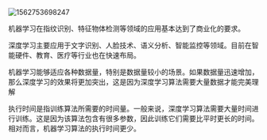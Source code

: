 

![1562753698247](G:\onedriver\OneDrive\MarkDown\image\1562753698247.png)

机器学习在指纹识别、特征物体检测等领域的应用基本达到了商业化的要求。

深度学习主要应用于文字识别、人脸技术、语义分析、智能监控等领域。目前在智能硬件、教育、医疗等行业也在快速布局。







机器学习能够适应各种数据量，特别是数据量较小的场景。如果数据量迅速增加，那么深度学习的效果将更加突出，这是因为深度学习算法需要大量数据才能完美理解





执行时间是指训练算法所需要的时间量。一般来说，深度学习算法需要大量时间进行训练。这是因为该算法包含有很多参数，因此训练它们需要比平时更长的时间。相对而言，机器学习算法的执行时间更少。
